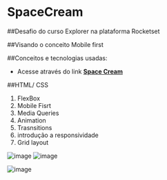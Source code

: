 # SpaceCream

##Desafio do curso Explorer na plataforma Rocketset

##Visando o conceito Mobile first

##Conceitos e tecnologias usadas:

* Acesse através do  link **[Space Cream](https://valdeirbarbosa.github.io/SpaceCream/)**

##HTML/ CSS

<ol>
  <li>FlexBox</li>
  <li>Mobile Fisrt</li>
  <li>Media Queries</li>
  <li> Animation</li>
  <li>Trasnsitions</li>
  <li> introdução a responsividade</li>
  <li> Grid layout </li>
</ol>

![image](https://user-images.githubusercontent.com/6127742/204687472-8292511d-bdc0-44a3-af26-9d08c26011fe.png) ![image](https://user-images.githubusercontent.com/6127742/204688214-0def0fdc-1d80-407a-a70d-e9289915bc6d.png)

![image](https://user-images.githubusercontent.com/6127742/204893441-82b19e84-fb77-42d0-93c2-4f77563dfd0a.png)

